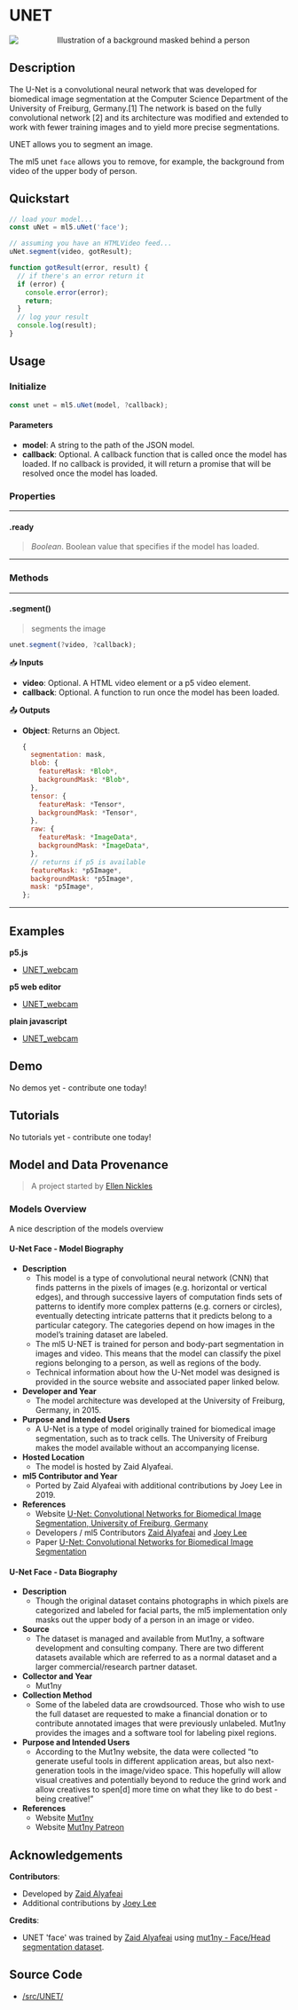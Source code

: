 # UNET


<center>
    <img style="display:block; max-height:20rem" alt="Illustration of a background masked behind a person" src="_media/reference__header-unet.png">
</center>


## Description

The U-Net is a convolutional neural network that was developed for biomedical image segmentation at the Computer Science Department of the University of Freiburg, Germany.[1] The network is based on the fully convolutional network [2] and its architecture was modified and extended to work with fewer training images and to yield more precise segmentations.

UNET allows you to segment an image.

The ml5 unet `face` allows you to remove, for example, the background from video of the upper body of person.


## Quickstart

```js
// load your model...
const uNet = ml5.uNet('face');

// assuming you have an HTMLVideo feed...
uNet.segment(video, gotResult);

function gotResult(error, result) {
  // if there's an error return it
  if (error) {
    console.error(error);
    return;
  }
  // log your result
  console.log(result);
}
```


## Usage

### Initialize

```js
const unet = ml5.uNet(model, ?callback);
```

#### Parameters
* **model**: A string to the path of the JSON model.
* **callback**: Optional. A callback function that is called once the model has loaded. If no callback is provided, it will return a promise that will be resolved once the model has loaded.


### Properties


***
#### .ready
> *Boolean*. Boolean value that specifies if the model has loaded.
***


### Methods

<!-- /////////////////////
FUNCTION DEFINITION START
* Notice that each function definition is wrapped in three stars `***`
* This creates lines to contain everything
///////////////////////// -->
***
#### .segment()
> segments the image

```js
unet.segment(?video, ?callback);
```

📥 **Inputs**
* **video**: Optional. A HTML video element or a p5 video element.
* **callback**: Optional. A function to run once the model has been loaded.

📤 **Outputs**

* **Object**: Returns an Object.
  ```js
  {
    segmentation: mask,
    blob: {
      featureMask: *Blob*,
      backgroundMask: *Blob*,
    },
    tensor: {
      featureMask: *Tensor*,
      backgroundMask: *Tensor*,
    },
    raw: {
      featureMask: *ImageData*,
      backgroundMask: *ImageData*,
    },
    // returns if p5 is available
    featureMask: *p5Image*,
    backgroundMask: *p5Image*,
    mask: *p5Image*,
  };
  ```

***


## Examples

**p5.js**
* [UNET_webcam](https://github.com/ml5js/ml5-library/tree/main/examples/p5js/UNET/UNET_webcam)

**p5 web editor**
* [UNET_webcam](https://editor.p5js.org/ml5/sketches/UNET_webcam)

**plain javascript**
* [UNET_webcam](https://github.com/ml5js/ml5-library/tree/main/examples/javascript/UNET/UNET_webcam)


## Demo

No demos yet - contribute one today!

## Tutorials

No tutorials yet - contribute one today!

## Model and Data Provenance
> A project started by [Ellen Nickles](https://github.com/ellennickles/)

### Models Overview

A nice description of the models overview

#### U-Net Face - Model Biography

- **Description**
  - This model is a type of convolutional neural network (CNN) that finds patterns in the pixels of images (e.g. horizontal or vertical edges), and through successive layers of computation finds sets of patterns to identify more complex patterns (e.g. corners or circles), eventually detecting intricate patterns that it predicts belong to a particular category. The categories depend on how images in the model’s training dataset are labeled.
  - The ml5 U-NET is trained for person and body-part segmentation in images and video. This means that the model can classify the pixel regions belonging to a person, as well as regions of the body.
  - Technical information about how the U-Net model was designed is provided in the source website and associated paper linked below.
- **Developer and Year**
  - The model architecture was developed at the University of Freiburg, Germany, in 2015.
- **Purpose and Intended Users**
  - A U-Net is a type of model originally trained for biomedical image segmentation, such as to track cells. The University of Freiburg makes the model available without an accompanying license.
- **Hosted Location**
  - The model is hosted by Zaid Alyafeai.
- **ml5 Contributor and Year**
  - Ported by Zaid Alyafeai with additional contributions by Joey Lee in 2019.
- **References**
  - Website [U-Net: Convolutional Networks for Biomedical Image Segmentation, University of Freiburg, Germany](https://lmb.informatik.uni-freiburg.de/people/ronneber/u-net/)
  - Developers / ml5 Contributors [Zaid Alyafeai](https://github.com/zaidalyafeai) and [Joey Lee](https://github.com/joeyklee)
  - Paper [U-Net: Convolutional Networks for Biomedical Image Segmentation](https://arxiv.org/abs/1505.04597)

#### U-Net Face - Data Biography

- **Description**
  - Though the original dataset contains photographs in which pixels are categorized and labeled for facial parts, the ml5 implementation only masks out the upper body of a person in an image or video.
- **Source**
  - The dataset is managed and available from Mut1ny, a software development and consulting company. There are two different datasets available which are referred to as a normal dataset and a larger commercial/research partner dataset.
- **Collector and Year**
  - Mut1ny
- **Collection Method**
  - Some of the labeled data are crowdsourced. Those who wish to use the full dataset are requested to make a financial donation or to contribute annotated images that were previously unlabeled. Mut1ny provides the images and a software tool for labeling pixel regions.
- **Purpose and Intended Users**
  - According to the Mut1ny website, the data were collected “to generate useful tools in different application areas, but also next-generation tools in the image/video space. This hopefully will allow visual creatives and potentially beyond to reduce the grind work and allow creatives to spen[d] more time on what they like to do best - being creative!”
- **References**
  - Website [Mut1ny](https://www.mut1ny.com/face-headsegmentation-dataset)
  - Website [Mut1ny Patreon](https://www.patreon.com/mut1ny)



## Acknowledgements

**Contributors**:
  * Developed by [Zaid Alyafeai](https://github.com/zaidalyafeai)
  * Additional contributions by [Joey Lee](https://github.com/joeyklee)

**Credits**:
  * UNET 'face' was trained by [Zaid Alyafeai](https://github.com/zaidalyafeai) using [mut1ny - Face/Head segmentation dataset](http://www.mut1ny.com/face-headsegmentation-dataset).

## Source Code

* [/src/UNET/](https://github.com/ml5js/ml5-library/tree/main/src/UNET)
